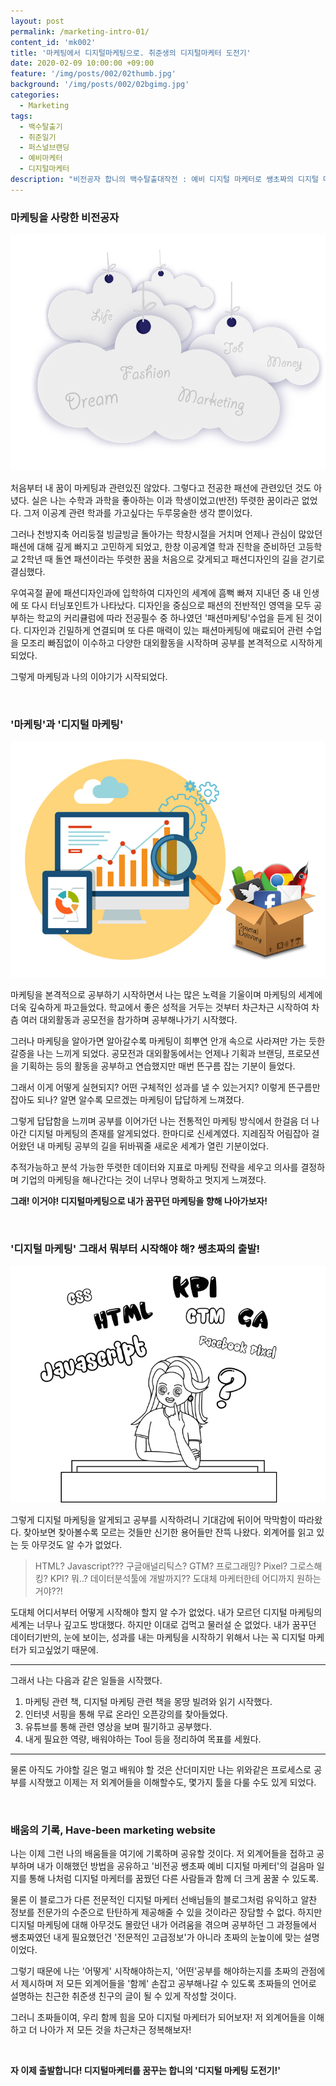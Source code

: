 ```yaml
---
layout: post
permalink: /marketing-intro-01/
content_id: 'mk002'
title: '마케팅에서 디지털마케팅으로. 취준생의 디지털마케터 도전기'
date: 2020-02-09 10:00:00 +09:00
feature: '/img/posts/002/02thumb.jpg'
background: '/img/posts/002/02bgimg.jpg'
categories:
  - Marketing
tags:
  - 백수탈출기
  - 취준일기
  - 퍼스널브랜딩
  - 예비마케터
  - 디지털마케터
description: "비전공자 합니의 백수탈출대작전 : 예비 디지털 마케터로 쌩초짜의 디지털 마케터 도전기, 그 첫걸음"
---
```


### 마케팅을 사랑한 비전공자

![패션디자인](/img/posts/002/01.jpg)

 처음부터 내 꿈이 마케팅과 관련있진 않았다. 그렇다고 전공한 패션에 관련있던 것도 아녔다. 실은 나는 수학과 과학을 좋아하는 이과 학생이었고(반전) 뚜렷한 꿈이라곤 없었다. 그저 이공계 관련 학과를 가고싶다는 두루뭉술한 생각 뿐이었다.

 그러나 천방지축 어리둥절 빙글빙글 돌아가는 학창시절을 거치며 언제나 관심이 많았던 패션에 대해 깊게 빠지고 고민하게 되었고, 한창 이공계열 학과 진학을 준비하던 고등학교 2학년 때 돌연 패션이라는 뚜렷한 꿈을 처음으로 갖게되고 패션디자인의 길을 걷기로 결심했다.

 우여곡절 끝에 패션디자인과에 입학하여 디자인의 세계에 흠뻑 빠져 지내던 중 내 인생에 또 다시 터닝포인트가 나타났다. 디자인을 중심으로 패션의 전반적인 영역을 모두 공부하는 학교의 커리큘럼에 따라 전공필수 중 하나였던 '패션마케팅'수업을 듣게 된 것이다. 디자인과 긴밀하게 연결되며 또 다른 매력이 있는 패션마케팅에 매료되어 관련 수업을 모조리 빠짐없이 이수하고 다양한 대외활동을 시작하며 공부를 본격적으로 시작하게 되었다.

 그렇게 마케팅과 나의 이야기가 시작되었다.

<br>

### \'마케팅\'과 \'디지털 마케팅\'

 ![디지털마케팅](/img/posts/002/02.jpg)

 마케팅을 본격적으로 공부하기 시작하면서 나는 많은 노력을 기울이며 마케팅의 세계에 더욱 깊숙하게 파고들었다. 학교에서 좋은 성적을 거두는 것부터 차근차근 시작하여 차츰 여러 대외활동과 공모전을 참가하며 공부해나가기 시작했다.

 그러나 마케팅을 알아가면 알아갈수록 마케팅이 희뿌연 안개 속으로 사라져만 가는 듯한 갈증을 나는 느끼게 되었다. 공모전과 대외활동에서는 언제나 기획과 브랜딩, 프로모션을 기획하는 등의 활동을 공부하고 연습했지만 매번 뜬구름 잡는 기분이 들었다.

 그래서 이게 어떻게 실현되지? 어떤 구체적인 성과를 낼 수 있는거지? 이렇게 뜬구름만 잡아도 되나? 알면 알수록 모르겠는 마케팅이 답답하게 느껴졌다.

 그렇게 답답함을 느끼며 공부를 이어가던 나는 전통적인 마케팅 방식에서 한걸음 더 나아간 디지털 마케팅의 존재를 알게되었다. 한마디로 신세계였다. 지레짐작 어림잡아 걸어왔던 내 마케팅 공부의 길을 뒤바꿔줄 새로운 세계가 열린 기분이었다.

 추적가능하고 분석 가능한 뚜렷한 데이터와 지표로 마케팅 전략을 세우고 의사를 결정하며 기업의 마케팅을 해나간다는 것이 너무나 명확하고 멋지게 느껴졌다.

**그래! 이거야! 디지털마케팅으로 내가 꿈꾸던 마케팅을 향해 나아가보자!**



<br>

### \'디지털 마케팅\' 그래서 뭐부터 시작해야 해? 쌩초짜의 출발!

 ![공부](/img/posts/002/03.jpg)

 그렇게 디지털 마케팅을 알게되고 공부를 시작하려니 기대감에 뒤이어 막막함이 따라왔다. 찾아보면 찾아볼수록 모르는 것들만 신기한 용어들만 잔뜩 나왔다. 외계어를 읽고 있는 듯 아무것도 알 수가 없었다.

> HTML? Javascript??? 구글애널리틱스? GTM? 프로그래밍? Pixel? 그로스해킹? KPI? 뭐..? 데이터분석툴에 개발까지?? 도대체  마케터한테 어디까지 원하는거야??!

  도대체 어디서부터 어떻게 시작해야 할지 알 수가 없었다. 내가 모르던 디지털 마케팅의 세계는 너무나 깊고도 방대했다. 하지만 이대로 겁먹고 물러설 순 없었다. 내가 꿈꾸던 데이터기반의, 눈에 보이는, 성과를 내는 마케팅을 시작하기 위해서 나는 꼭 디지털 마케터가 되고싶었기 때문에.

<hr>

 그래서 나는 다음과 같은 일들을 시작했다.

1. 마케팅 관련 책, 디지털 마케팅 관련 책을 몽땅 빌려와 읽기 시작했다.
2. 인터넷 서핑을 통해 무료 온라인 오픈강의를 찾아들었다.
3. 유튜브를 통해 관련 영상을 보며 필기하고 공부했다.
4. 내게 필요한 역량, 배워야하는 Tool 등을 정리하여 목표를 세웠다.

<hr>

물론 아직도 가야할 길은 멀고 배워야 할 것은 산더미지만 나는 위와같은 프로세스로 공부를 시작했고 이제는 저 외계어들을 이해할수도, 몇가지 툴을 다룰 수도 있게 되었다.

<br>

<h3>배움의 기록, Have-been marketing website</h3>

 나는 이제 그런 나의 배움들을 여기에 기록하며 공유할 것이다. 저 외계어들을 접하고 공부하며 내가 이해했던 방법을 공유하고 '비전공 쌩초짜 예비 디지털 마케터'의 걸음마 일지를 통해 나처럼 디지털 마케터를 꿈꿨던 다른 사람들과 함께 더 크게 꿈꿀 수 있도록.

 물론 이 블로그가 다른 전문적인 디지털 마케터 선배님들의 블로그처럼 유익하고 알찬 정보를 전문가의 수준으로 탄탄하게 제공해줄 수 있을 것이라곤 장담할 수 없다. 하지만 디지털 마케팅에 대해 아무것도 몰랐던 내가 어려움을 겪으며 공부하던 그 과정들에서 쌩초짜였던 내게 필요했던건 '전문적인 고급정보'가 아니라 초짜의 눈높이에 맞는 설명이었다.

 그렇기 때문에 나는 '어떻게' 시작해야하는지, '어떤'공부를 해야하는지를 초짜의 관점에서 제시하며 저 모든 외계어들을 '함께' 손잡고 공부해나갈 수 있도록 초짜들의 언어로 설명하는 친근한 취준생 친구의 글이 될 수 있게 작성할 것이다.

그러니 초짜들이여, 우리 함께 힘을 모아 디지털 마케터가 되어보자! 저 외계어들을 이해하고 더 나아가 저 모든 것을 차근차근 정복해보자!

<br>

**자 이제 출발합니다! 디지털마케터를 꿈꾸는 합니의 '디지털 마케팅 도전기!'**

<br>

<br>

